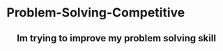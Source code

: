 # Problem-Solving-Competitive

<html>
    <h2 style="text-align: center;">Im trying to improve my problem solving skill </h2>

</html>
